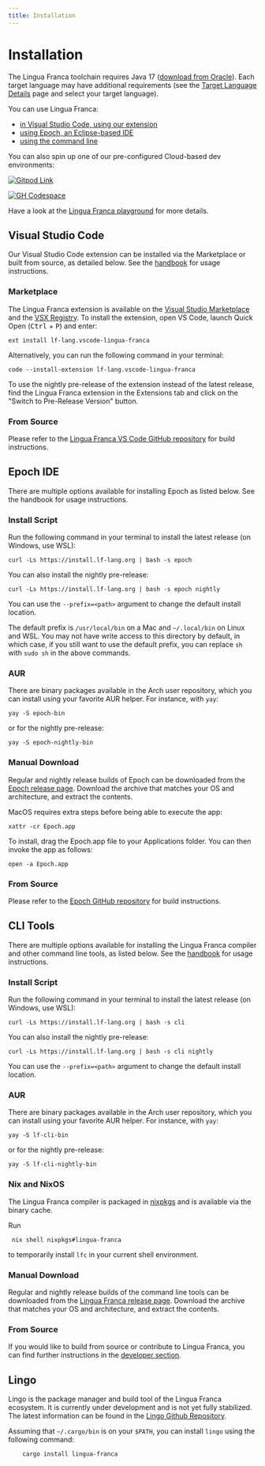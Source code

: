 ```yaml
---
title: Installation
---
```


# Installation

The Lingua Franca toolchain requires Java 17 ([download from Oracle](https://www.oracle.com/java/technologies/downloads/)). Each target language may have additional requirements (see the [Target Language Details](<./reference/target-language-details.mdx#requirements>) page and select your target language).

You can use Lingua Franca:

- [in Visual Studio Code, using our extension](#visual-studio-code)
- [using Epoch, an Eclipse-based IDE](#epoch-ide)
- [using the command line](#cli-tools)

You can also spin up one of our pre-configured Cloud-based dev environments:

[![Gitpod Link](https://gitpod.io/button/open-in-gitpod.svg)](https://gitpod.io/new#https://github.com/lf-lang/playground-lingua-franca/tree/main)

[![GH Codespace](https://github.com/codespaces/badge.svg)](<https://github.com/codespaces/new?hide_repo_select=true&repo=477928779&ref=main&skip_quickstart=true&devcontainer_path=.devcontainer%2Fnightly%2Fdevcontainer.json>)

Have a look at the [Lingua Franca playground](https://github.com/lf-lang/playground-lingua-franca) for more details.

## Visual Studio Code

Our Visual Studio Code extension can be installed via the Marketplace or built from source, as detailed below. See the [handbook](./tools/code-extension.mdx) for usage instructions.

### Marketplace

The Lingua Franca extension is available on the [Visual Studio Marketplace](https://marketplace.visualstudio.com/items?itemName=lf-lang.vscode-lingua-franca) and the [VSX Registry](https://open-vsx.org/extension/lf-lang/vscode-lingua-franca). To install the extension, open VS Code, launch Quick Open (<kbd>Ctrl</kbd> + <kbd>P</kbd>) and enter:

```
ext install lf-lang.vscode-lingua-franca
```

Alternatively, you can run the following command in your terminal:

```
code --install-extension lf-lang.vscode-lingua-franca
```

To use the nightly pre-release of the extension instead of the latest release, find the Lingua Franca extension in the Extensions tab and click on the "Switch to Pre-Release Version" button.

### From Source

Please refer to the [Lingua Franca VS Code GitHub repository](https://github.com/lf-lang/vscode-lingua-franca) for build instructions.

## Epoch IDE

There are multiple options available for installing Epoch as listed below. See the handbook for usage instructions.

### Install Script

Run the following command in your terminal to install the latest release (on Windows, use WSL):

```
curl -Ls https://install.lf-lang.org | bash -s epoch
```

You can also install the nightly pre-release:
```
curl -Ls https://install.lf-lang.org | bash -s epoch nightly
```

You can use the `--prefix=<path>` argument to change the default install location.

The default prefix is `/usr/local/bin` on a Mac and `~/.local/bin` on Linux and WSL. You may not have write access to this directory by default, in which case, if you still want to use the default prefix, you can replace `sh` with `sudo sh` in the above commands.

### AUR

There are binary packages available in the Arch user repository, which you can install using your favorite AUR helper. For instance, with `yay`:

```
yay -S epoch-bin
```

or for the nightly pre-release:

```
yay -S epoch-nightly-bin
```

### Manual Download

Regular and nightly release builds of Epoch can be downloaded from the [Epoch release page](https://github.com/lf-lang/epoch/releases). Download the archive that matches your OS and architecture, and extract the contents.

MacOS requires extra steps before being able to execute the app:

```
xattr -cr Epoch.app
```

To install, drag the Epoch.app file to your Applications folder. You can then invoke the app as follows:

```
open -a Epoch.app
```

### From Source

Please refer to the [Epoch GitHub repository](https://github.com/lf-lang/epoch) for build instructions.

## CLI Tools

There are multiple options available for installing the Lingua Franca compiler and other command line tools, as listed below. See the [handbook](./tools/command-line-tools.mdx) for usage instructions.

### Install Script

Run the following command in your terminal to install the latest release (on Windows, use WSL):

```
curl -Ls https://install.lf-lang.org | bash -s cli
```

You can also install the nightly pre-release:

```
curl -Ls https://install.lf-lang.org | bash -s cli nightly
```

You can use the `--prefix=<path>` argument to change the default install location.

### AUR

There are binary packages available in the Arch user repository, which you can install using your favorite AUR helper. For instance, with `yay`:

```
yay -S lf-cli-bin
```

or for the nightly pre-release:

```
yay -S lf-cli-nightly-bin
```

### Nix and NixOS

The Lingua Franca compiler is packaged in [nixpkgs](https://github.com/NixOS/nixpkgs/blob/nixos-23.11/pkgs/development/compilers/lingua-franca/default.nix#L28) and is available via the binary cache.

Run
```
 nix shell nixpkgs#lingua-franca
```
to temporarily install `lfc` in your current shell environment.

### Manual Download

Regular and nightly release builds of the command line tools can be downloaded from the [Lingua Franca release page](https://github.com/lf-lang/lingua-franca/releases). Download the archive that matches your OS and architecture, and extract the contents.

### From Source

If you would like to build from source or contribute to Lingua Franca, you can find further instructions in the [developer section](./developer/downloading-and-building.mdx).


## Lingo

Lingo is the package manager and build tool of the Lingua Franca ecosystem. It is currently under 
development and is not yet fully stabilized. The latest information can be found in the 
[Lingo Github Repository](https://github.com/lf-lang/lingo).

Assuming that `~/.cargo/bin` is on your `$PATH`, you can install `lingo` using the following command:


```
    cargo install lingua-franca
```
